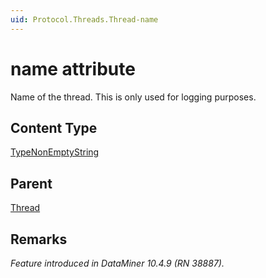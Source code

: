 ```yaml
---
uid: Protocol.Threads.Thread-name
---
```

# name attribute

Name of the thread. This is only used for logging purposes.

## Content Type

[TypeNonEmptyString](xref:Protocol-TypeNonEmptyString)

## Parent

[Thread](xref:Protocol.Threads.Thread)

## Remarks

*Feature introduced in DataMiner 10.4.9 (RN 38887).*
